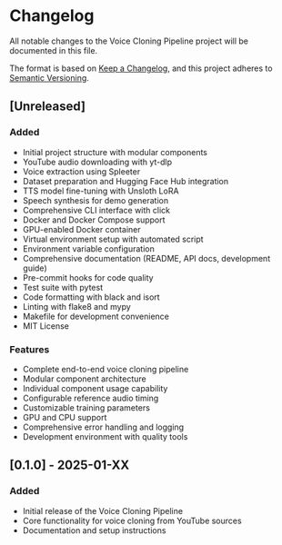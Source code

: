 # Changelog

All notable changes to the Voice Cloning Pipeline project will be documented in this file.

The format is based on [Keep a Changelog](https://keepachangelog.com/en/1.0.0/),
and this project adheres to [Semantic Versioning](https://semver.org/spec/v2.0.0.html).

## [Unreleased]

### Added
- Initial project structure with modular components
- YouTube audio downloading with yt-dlp
- Voice extraction using Spleeter
- Dataset preparation and Hugging Face Hub integration
- TTS model fine-tuning with Unsloth LoRA
- Speech synthesis for demo generation
- Comprehensive CLI interface with click
- Docker and Docker Compose support
- GPU-enabled Docker container
- Virtual environment setup with automated script
- Environment variable configuration
- Comprehensive documentation (README, API docs, development guide)
- Pre-commit hooks for code quality
- Test suite with pytest
- Code formatting with black and isort
- Linting with flake8 and mypy
- Makefile for development convenience
- MIT License

### Features
- Complete end-to-end voice cloning pipeline
- Modular component architecture
- Individual component usage capability
- Configurable reference audio timing
- Customizable training parameters
- GPU and CPU support
- Comprehensive error handling and logging
- Development environment with quality tools

## [0.1.0] - 2025-01-XX

### Added
- Initial release of the Voice Cloning Pipeline
- Core functionality for voice cloning from YouTube sources
- Documentation and setup instructions
